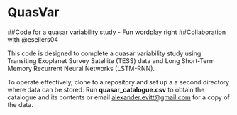 # QuasVar
##Code for a quasar variability study - Fun wordplay right
##Collaboration with @esellers04

This code is designed to complete a quasar variability study using Transiting Exoplanet Survey Satellite (TESS) data and Long Short-Term Memory Recurrent Neural Networks (LSTM-RNN).

To operate effectively, clone to a repository and set up a a second directory where data can be stored. Run **quasar_catalogue.csv** to obtain the catalogue and its contents or email alexander.evitt@gmail.com for a copy of the data.
